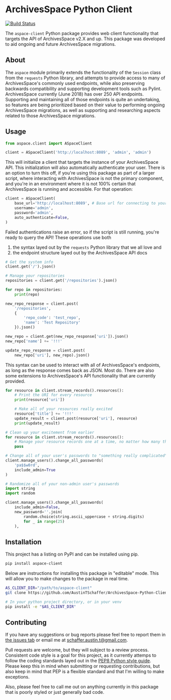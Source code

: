 # ArchivesSpace Python Client

[![Build Status](https://travis-ci.org/AustinTSchaffer/ArchivesSpace-Python-Client.svg?branch=master)](https://travis-ci.org/AustinTSchaffer/ArchivesSpace-Python-Client)

The `aspace-client` Python package provides web client functionality that
targets the API of ArchivesSpace v2.X and up. This package was developed
to aid ongoing and future ArchivesSpace migrations.

## About

The `aspace` module primarily extends the functionality of the `Session` class
from the `requests` Python library, and attempts to provide access to many of
ArchivesSpace's commonly used endpoints, while also preserving backwards
compatibility and supporting development tools such as Pylint. ArchivesSpace
currently (June 2018) has over 250 API endpoints. Supporting and maintaining
all of those endpoints is quite an undertaking, so features are being
prioritized based on their value to performing ongoing ArchivesSpace
migrations, as well as supporting and researching aspects related to those
ArchivesSpace migrations.


## Usage

```python
from aspace.client import ASpaceClient

client = ASpaceClient('http://localhost:8089', 'admin', 'admin')
```

This will initialize a client that targets the instance of your ArchivesSpace
API. This initialization will also automatically authenticate your user. There
is an option to turn this off, if you're using this package as part of a
larger script, where interacting with ArchivesSpace is not the primary
component, and you're in an environment where it is not 100% certain that
ArchivesSpace is running and accessible. For that operation:

```python
client = ASpaceClient(
    base_url='http://localhost:8089', # Base url for connecting to your ASpace's API.
    username='admin',
    password='admin',
    auto_authenticate=False,
)
```

Failed authentications raise an error, so if the script is still running,
you're ready to query the API! These operations use both

1. the syntax layed out by the `requests` Python library that we all love and
2. the endpoint structure layed out by the ArchivesSpace API docs

```python
# Get the system info
client.get('/').json()
```

```python
# Manage your repositories
repositories = client.get('/repositories').json()

for repo in repositories:
    print(repo)

new_repo_response = client.post(
    '/repositories',
    {
        'repo_code': 'test_repo', 
        'name': 'Test Repository'
    }).json()

new_repo = client.get(new_repo_response['uri']).json()
new_repo['name'] += '!!!'

update_repo_response = client.post(
    new_repo['uri'], new_repo).json()
```

This syntax can be used to interact with all of ArchivesSpace's endpoints, as
long as the response comes back as JSON. Most do. There are also some
extensions to ArchivesSpace's API functionality that are currently provided.

```python
for resource in client.stream_records().resources():
    # Print the URI for every resource
    print(resource['uri'])

    # Make all of your resources really excited
    resource['title'] += '!!!'
    update_result = client.post(resource['uri'], resource)
    print(update_result)

# Clean up your excitement from earlier
for resource in client.stream_records().resources():
    # Manage your resource records one at a time, no matter how many there are
    pass
```

```python
# Change all of your user's passwords to "something really complicated"
client.manage_users().change_all_passwords(
    'pa$$w0rd', 
    include_admin=True
)

# Randomize all of your non-admin user's passwords
import string
import random

client.manage_users().change_all_passwords(
    include_admin=False,
    new_password=''.join(
        random.choice(string.ascii_uppercase + string.digits)
        for _ in range(25)
    ),
```

## Installation

This project has a listing on PyPI and can be installed using pip.

```bash
pip install aspace-client
```

Below are instructions for installing this package in "editable" mode. This
will allow you to make changes to the package in real time.

```bash
AS_CLIENT_DIR="/path/to/aspace-client"
git clone https://github.com/AustinTSchaffer/ArchivesSpace-Python-Client.git "$AS_CLIENT_DIR"

# In your python project directory, or in your venv
pip install -e "$AS_CLIENT_DIR"
```


## Contributing

If you have any suggestions or bug reports please feel free to report them in
[the issues tab](https://github.com/AustinTSchaffer/ArchivesSpace-Python-Client/issues) 
or email me at [schaffer.austin.t@gmail.com](mailto:schaffer.austin.t@gmail.com).

Pull requests are welcome, but they will subject to a review process.
Consistent code style is a goal for this project, as it currently 
attemps to follow the coding standards layed out in the 
[PEP8 Python style guide](https://www.python.org/dev/peps/pep-0008/).
Please keep this in mind when submitting or requesting contributions,
but also keep in mind that PEP is a flexible standard and that I'm 
willing to make exceptions.

Also, please feel free to call me out on anything currently in this 
package that is poorly styled or just generally bad code.
